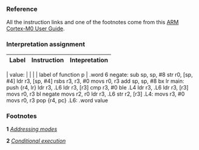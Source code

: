 ### Reference
All the instruction links and one of the footnotes come from this [ARM Cortex-M0 User Guide](http://infocenter.arm.com/help/index.jsp?topic=/com.arm.doc.dui0497a/BABIHJGA.html).

### Interpretation assignment
| Label | Instruction | Intepretation |
| --- | --- | --- |


| value: | | | | label of function p |
        .word   6
negate:
        sub     sp, sp, #8
        str     r0, [sp, #4]
        ldr     r3, [sp, #4]
        rsbs    r3, r3, #0
        movs    r0, r3
        add     sp, sp, #8
        bx      lr
main:
        push    {r4, lr}
        ldr     r3, .L6
        ldr     r3, [r3]
        cmp     r3, #0
        ble     .L4
        ldr     r3, .L6
        ldr     r3, [r3]
        movs    r0, r3
        bl      negate
        movs    r2, r0
        ldr     r3, .L6
        str     r2, [r3]
.L4:
        movs    r3, #0
        movs    r0, r3
        pop     {r4, pc}
.L6:
        .word   value
### Footnotes

**1** _[Addressing modes](http://www.davespace.co.uk/arm/introduction-to-arm/addressing.html)_ 

**2** _[Conditional execution](http://infocenter.arm.com/help/index.jsp?topic=/com.arm.doc.dui0497a/BABEHFEF.html)_ 
